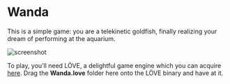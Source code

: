 # Wanda

This is a simple game: you are a telekinetic goldfish, finally realizing your dream of performing at the aquarium.

![screenshot](http://noahw.net/images/wanda-hero-shot.png)

To play, you’ll need LÖVE, a delightful game engine which you can acquire [here](http://love2d.org). Drag the **Wanda.love** folder here onto the LÖVE binary and have at it.